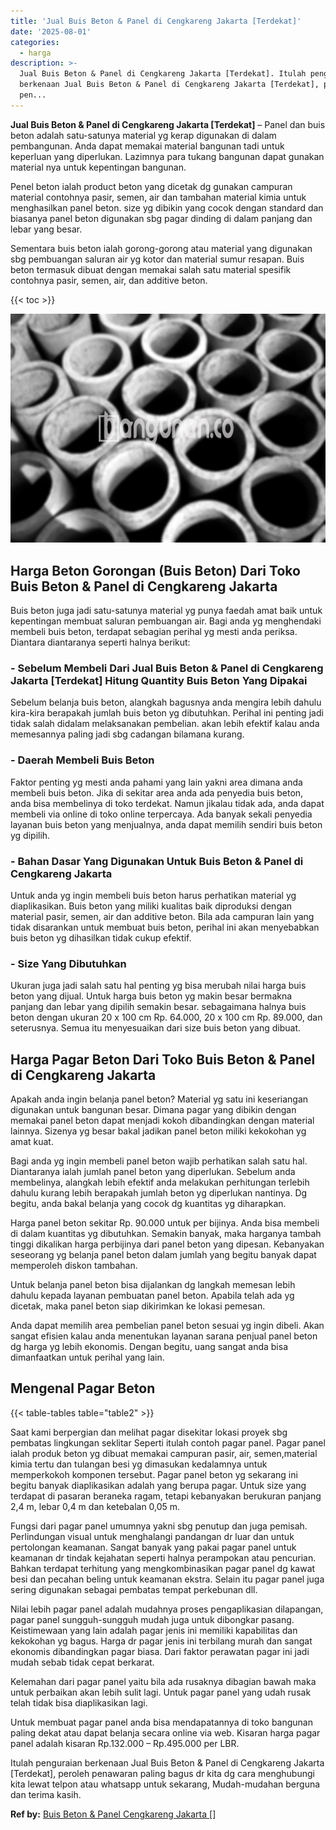 ```yaml
---
title: 'Jual Buis Beton & Panel di Cengkareng Jakarta [Terdekat]'
date: '2025-08-01'
categories:
  - harga
description: >-
  Jual Buis Beton & Panel di Cengkareng Jakarta [Terdekat]. Itulah penguraian
  berkenaan Jual Buis Beton & Panel di Cengkareng Jakarta [Terdekat], peroleh
  pen...
---
```


**Jual Buis Beton & Panel di Cengkareng Jakarta \[Terdekat\]** – Panel dan buis beton adalah satu-satunya material yg kerap digunakan di dalam pembangunan. Anda dapat memakai material bangunan tadi untuk keperluan yang diperlukan. Lazimnya para tukang bangunan dapat gunakan material nya untuk kepentingan bangunan.

Penel beton ialah product beton yang dicetak dg gunakan campuran material contohnya pasir, semen, air dan tambahan material kimia untuk menghasilkan panel beton. size yg dibikin yang cocok dengan standard dan biasanya panel beton digunakan sbg pagar dinding di dalam panjang dan lebar yang besar.

Sementara buis beton ialah gorong-gorong atau material yang digunakan sbg pembuangan saluran air yg kotor dan material sumur resapan. Buis beton termasuk dibuat dengan memakai salah satu material spesifik contohnya pasir, semen, air, dan additive beton.

{{< toc >}}

![Jual Buis Beton & Panel di Cengkareng Jakarta [Terdekat]](/images/jual-panel-buis-beton-murah-10.png)

## Harga Beton Gorongan (Buis Beton) Dari Toko Buis Beton & Panel di Cengkareng Jakarta

Buis beton juga jadi satu-satunya material yg punya faedah amat baik untuk kepentingan membuat saluran pembuangan air. Bagi anda yg menghendaki membeli buis beton, terdapat sebagian perihal yg mesti anda periksa. Diantara diantaranya seperti halnya berikut:

### \- Sebelum Membeli Dari Jual Buis Beton & Panel di Cengkareng Jakarta \[Terdekat\] Hitung Quantity Buis Beton Yang Dipakai

Sebelum belanja buis beton, alangkah bagusnya anda mengira lebih dahulu kira-kira berapakah jumlah buis beton yg dibutuhkan. Perihal ini penting jadi tidak salah didalam melaksanakan pembelian. akan lebih efektif kalau anda memesannya paling jadi sbg cadangan bilamana kurang.

### \- Daerah Membeli Buis Beton

Faktor penting yg mesti anda pahami yang lain yakni area dimana anda membeli buis beton. Jika di sekitar area anda ada penyedia buis beton, anda bisa membelinya di toko terdekat. Namun jikalau tidak ada, anda dapat membeli via online di toko online terpercaya. Ada banyak sekali penyedia layanan buis beton yang menjualnya, anda dapat memilih sendiri buis beton yg dipilih.

### \- Bahan Dasar Yang Digunakan Untuk Buis Beton & Panel di Cengkareng Jakarta

Untuk anda yg ingin membeli buis beton harus perhatikan material yg diaplikasikan. Buis beton yang miliki kualitas baik diproduksi dengan material pasir, semen, air dan additive beton. Bila ada campuran lain yang tidak disarankan untuk membuat buis beton, perihal ini akan menyebabkan buis beton yg dihasilkan tidak cukup efektif.

### \- Size Yang Dibutuhkan

Ukuran juga jadi salah satu hal penting yg bisa merubah nilai harga buis beton yang dijual. Untuk harga buis beton yg makin besar bermakna panjang dan lebar yang dipilih semakin besar. sebagaimana halnya buis beton dengan ukuran 20 x 100 cm Rp. 64.000, 20 x 100 cm Rp. 89.000, dan seterusnya. Semua itu menyesuaikan dari size buis beton yang dibuat.

## Harga Pagar Beton Dari Toko Buis Beton & Panel di Cengkareng Jakarta

Apakah anda ingin belanja panel beton? Material yg satu ini keseriangan digunakan untuk bangunan besar. Dimana pagar yang dibikin dengan memakai panel beton dapat menjadi kokoh dibandingkan dengan material lainnya. Sizenya yg besar bakal jadikan panel beton miliki kekokohan yg amat kuat.

Bagi anda yg ingin membeli panel beton wajib perhatikan salah satu hal. Diantaranya ialah jumlah panel beton yang diperlukan. Sebelum anda membelinya, alangkah lebih efektif anda melakukan perhitungan terlebih dahulu kurang lebih berapakah jumlah beton yg diperlukan nantinya. Dg begitu, anda bakal belanja yang cocok dg kuantitas yg diharapkan.

Harga panel beton sekitar Rp. 90.000 untuk per bijinya. Anda bisa membeli di dalam kuantitas yg dibutuhkan. Semakin banyak, maka harganya tambah tinggi dikalikan harga perbijinya dari panel beton yang dipesan. Kebanyakan seseorang yg belanja panel beton dalam jumlah yang begitu banyak dapat memperoleh diskon tambahan.

Untuk belanja panel beton bisa dijalankan dg langkah memesan lebih dahulu kepada layanan pembuatan panel beton. Apabila telah ada yg dicetak, maka panel beton siap dikirimkan ke lokasi pemesan.

Anda dapat memilih area pembelian panel beton sesuai yg ingin dibeli. Akan sangat efisien kalau anda menentukan layanan sarana penjual panel beton dg harga yg lebih ekonomis. Dengan begitu, uang sangat anda bisa dimanfaatkan untuk perihal yang lain.

## Mengenal Pagar Beton

{{< table-tables table="table2" >}}

Saat kami berpergian dan melihat pagar disekitar lokasi proyek sbg pembatas lingkungan seklitar Seperti itulah contoh pagar panel. Pagar panel ialah produk beton yg dibuat memakai campuran pasir, air, semen,material kimia tertu dan tulangan besi yg dimasukan kedalamnya untuk memperkokoh komponen tersebut. Pagar panel beton yg sekarang ini begitu banyak diaplikasikan adalah yang berupa pagar. Untuk size yang terdapat di pasaran beraneka ragam, tetapi kebanyakan berukuran panjang 2,4 m, lebar 0,4 m dan ketebalan 0,05 m.

Fungsi dari pagar panel umumnya yakni sbg penutup dan juga pemisah. Perlindungan visual untuk menghalangi pandangan dr luar dan untuk pertolongan keamanan. Sangat banyak yang pakai pagar panel untuk keamanan dr tindak kejahatan seperti halnya perampokan atau pencurian. Bahkan terdapat terhitung yang mengkombinasikan pagar panel dg kawat besi dan pecahan beling untuk keamanan ekstra. Selain itu pagar panel juga sering digunakan sebagai pembatas tempat perkebunan dll.

Nilai lebih pagar panel adalah mudahnya proses pengaplikasian dilapangan, pagar panel sungguh-sungguh mudah juga untuk dibongkar pasang. Keistimewaan yang lain adalah pagar jenis ini memiliki kapabilitas dan kekokohan yg bagus. Harga dr pagar jenis ini terbilang murah dan sangat ekonomis dibandingkan pagar biasa. Dari faktor perawatan pagar ini jadi mudah sebab tidak cepat berkarat.

Kelemahan dari pagar panel yaitu bila ada rusaknya dibagian bawah maka untuk perbaikan akan lebih sulit lagi. Untuk pagar panel yang udah rusak telah tidak bisa diaplikasikan lagi.

Untuk membuat pagar panel anda bisa mendapatannya di toko bangunan paling dekat atau dapat belanja secara online via web. Kisaran harga pagar panel adalah kisaran Rp.132.000 – Rp.495.000 per LBR.

Itulah penguraian berkenaan Jual Buis Beton & Panel di Cengkareng Jakarta \[Terdekat\], peroleh penawaran paling bagus dr kita dg cara menghubungi kita lewat telpon atau whatsapp untuk sekarang, Mudah-mudahan berguna dan terima kasih.

**Ref by:** [Buis Beton & Panel Cengkareng Jakarta []](https://id.wikipedia.org/wiki/Buis)
